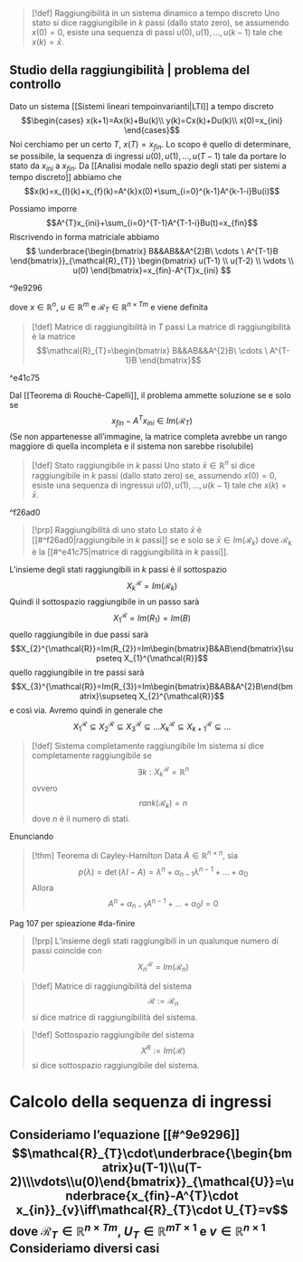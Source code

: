 >[!def] Raggiungibilità in un sistema dinamico a tempo discreto
>Uno stato si dice raggiungibile in $k$ passi (dallo stato zero), se assumendo $x(0)=0$, esiste una sequenza di passi $u(0),u(1),\ldots,u(k-1)$ tale che $x(k)=\bar x$.

## Studio della raggiungibilità | problema del controllo
Dato un sistema [[Sistemi lineari tempoinvarianti|LTI]] a tempo discreto
$$\begin{cases}
x(k+1)=Ax(k)+Bu(k)\\ 
y(k)=Cx(k)+Du(k)\\
x(0)=x_{ini}
\end{cases}$$
Noi cerchiamo per un certo $T$, $x(T)=x_{fin}$. 
Lo scopo è quello di determinare, se possibile, la sequenza di ingressi $u(0),u(1),\ldots,u(T-1)$ tale da portare lo stato da $x_{ini}$ a $x_{fin}$.
Da [[Analisi modale nello spazio degli stati per sistemi a tempo discreto]] abbiamo che
$$x(k)=x_{l}(k)+x_{f}(k)=A^{k}x(0)+\sum_{i=0}^{k-1}A^{k-1-i}Bu(i)$$

Possiamo imporre $$A^{T}x_{ini}+\sum_{i=0}^{T-1}A^{T-1-i}Bu(t)=x_{fin}$$
Riscrivendo in forma matriciale abbiamo
$$
\underbrace{\begin{bmatrix}
B&&AB&&A^{2}B\ \cdots \ A^{T-1}B
\end{bmatrix}}_{\mathcal{R}_{T}}
\begin{bmatrix}
u(T-1) \\ u(T-2) \\ \vdots  \\ u(0)
\end{bmatrix}=x_{fin}-A^{T}x_{ini}
$$

^9e9296

dove $x\in \mathbb{R}^{n}$, $u\in \mathbb{R}^{m}$ e $\mathcal{R}_{T}\in \mathbb{R}^{n\times Tm}$ e viene definita

>[!def] Matrice di raggiungibilità in $T$ passi
>La matrice di raggiungibilità è la matrice 
>$$\mathcal{R}_{T}=\begin{bmatrix}
B&&AB&&A^{2}B\ \cdots \ A^{T-1}B
\end{bmatrix}$$

^e41c75

Dal [[Teorema di Rouchè-Capelli]], il problema ammette soluzione se e solo se 
$$x_{fin}-A^{T}x_{ini}\in Im(\mathcal{R}_{T})$$
(Se non appartenesse all’immagine, la matrice completa avrebbe un rango maggiore di quella incompleta e il sistema non sarebbe risolubile)

>[!def] Stato raggiungibile in $k$ passi
>Uno stato $\bar x\in \mathbb{R}^{n}$ si dice raggiungibile in $k$ passi (dallo stato zero) se, assumendo $x(0)=0$, esiste una sequenza di ingressui $u(0), u(1),\ldots,u(k-1)$ tale che $x(k)=\bar x$.

^f26ad0

>[!prp] Raggiungibilità di uno stato
>Lo stato $\bar x$ è [[#^f26ad0|raggiungibile in $k$ passi]]  se e solo se $\bar x\in Im(\mathcal{R}_{k})$ dove $\mathcal{R}_{k}$ è la [[#^e41c75|matrice di raggiungibilità in $k$ passi]].

L’insieme degli stati raggiungibili in $k$ passi è il sottospazio
$$X_{k}^{\mathcal{R}}=Im(\mathcal{R}_{k})$$
Quindi il sottospazio raggiungibile in un passo sarà $$X_{1}^{\mathcal{R}}=Im(R_{1})=Im(B)$$quello raggiungibile in due passi sarà
$$X_{2}^{\mathcal{R}}=Im(R_{2})=Im\begin{bmatrix}B&AB\end{bmatrix}\supseteq X_{1}^{\mathcal{R}}$$
quello raggiungibile in tre passi sarà
$$X_{3}^{\mathcal{R}}=Im(R_{3})=Im\begin{bmatrix}B&AB&A^{2}B\end{bmatrix}\supseteq X_{2}^{\mathcal{R}}$$
e così via.
Avremo quindi in generale che 
$$X_{1}^{\mathcal{R}}\subseteq X_{2}^{\mathcal{R}}\subseteq X_{3}^{\mathcal{R}}\subseteq\ldots X_{k}^{\mathcal{R}}\subseteq X_{k+1}^{\mathcal{R}}\subseteq \ldots$$

>[!def] Sistema completamente raggiungibile
>Im sistema si dice completamente raggiungibile se $$\exists k:X_{k}^{\mathcal{R}}=\mathbb{R}^{n}$$
>ovvero $$rank(\mathcal{R}_{k})=n$$
>dove $n$ è il numero di stati.

Enunciando

>[!thm] Teorema di Cayley-Hamilton
>Data $A\in \mathbb{R}^{n\times n}$, sia $$p(\lambda)=\det(\lambda I-A)=\lambda^{n}+\alpha_{n-1}\lambda^{n-1}+\ldots +\alpha_{0}$$
>Allora $$A^{n}+\alpha_{n-1}A^{n-1}+\ldots+\alpha_{0}I=0$$

Pag 107 per spieazione #da-finire 

>[!prp]
>L’insieme degli stati raggiungibili in un qualunque numero di passi coincide con $$X_{n}^{\mathcal{R}}=Im(\mathcal{R}_{n})$$

>[!def] Matrice di raggiungibilità del sistema
>$$\mathcal{R}:=\mathcal{R}_{n}$$ si dice matrice di raggiungibilità del sistema.

>[!def] Sottospazio raggiungibile del sistema
>$$X^{R}:=Im (\mathcal{R})$$
>si dice sottospazio raggiungibile del sistema.

# Calcolo della sequenza di ingressi
Consideriamo l’equazione [[#^9e9296]]
$$\mathcal{R}_{T}\cdot\underbrace{\begin{bmatrix}u(T-1)\\u(T-2)\\\vdots\\u(0)\end{bmatrix}}_{\mathcal{U}}=\underbrace{x_{fin}-A^{T}\cdot x_{in}}_{v}\iff\mathcal{R}_{T}\cdot U_{T}=v$$
dove $\mathcal{R}_{T}\in \mathbb{R}^{n\times Tm}$, $U_{T}\in \mathbb{R}^{mT\times 1}$ e $v\in \mathbb{R}^{n\times 1}$
Consideriamo diversi casi
- 
